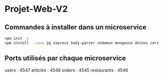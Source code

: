 # Projet-Web-V2

## Commandes à installer dans un microservice
```bash
npm init -y
npm install --save pg express body-parser nodemon mongoose dotenv cors
```

## Ports utilisés par chaque microservice
users : 4547
articles : 4548
orders : 4545
restaurants : 4546